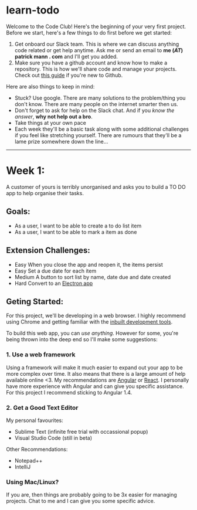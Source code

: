 # learn-todo

Welcome to the Code Club! Here's the beginning of your very first project. Before we start, here's a few things to do first before we get started:

1. Get onboard our Slack team. This is where we can discuss anything code related or get help anytime. Ask me or send an email to **me (*AT*) patrick mann . com** and I'll get you added.
2. Make sure you have a github account and know how to make a repository. This is how we'll share code and manage your projects. Check out [this guide](https://guides.github.com/activities/hello-world/) if you're new to Github.

Here are also things to keep in mind:
- Stuck? Use google. There are many solutions to the problem/thing you don't know. There are many people on the internet smarter then us.
- Don't forget to ask for help on the Slack chat. And if you *know the answer*, **why not help out a bro**.
- Take things at your own pace
- Each week they'll be a basic task along with some additional challenges if you feel like stretching yourself. There are rumours that they'll be a lame prize somewhere down the line...


_____



# Week 1: 
A customer of yours is terribly unorganised and asks you to build a TO DO app to help organise their tasks.

## Goals: 
- As a user, I want to be able to create a to do list item
- As a user, I want to be able to mark a item as done

## Extension Challenges:
- Easy 		When you close the app and reopen it, the items persist
- Easy 		Set a due date for each item
- Medium 	A button to sort list by name, date due and date created
- Hard		Convert to an [Electron app](http://electron.atom.io/)

## Geting Started:
For this project, we'll be developing in a web browser. I highly recommend using Chrome and getting familiar with the [inbuilt development tools](https://developer.chrome.com/devtools).

To build this web app, you can *use anything*. However for some, you're being thrown into the deep end so I'll make some suggestions:

### 1. Use a web framework
Using a framework will make it much easier to expand out your app to be more complex over time. It also means that there is a large amount of help available online <3.
My recommendations are [Angular](https://angularjs.org/) or [React](https://facebook.github.io/react/). I personally have more experience with Angular and can give you specific assistance. For this project I recommend sticking to Angular 1.4.

### 2. Get a Good Text Editor

My personal favourites:
- Sublime Text (infinite free trial with occassional popup)
- Visual Studio Code (still in beta)

Other Recommendations:
- Notepad++
- IntelliJ 


### Using Mac/Linux?
If you are, then things are probably going to be 3x easier for managing projects. Chat to me and I can give you some specific advice.

